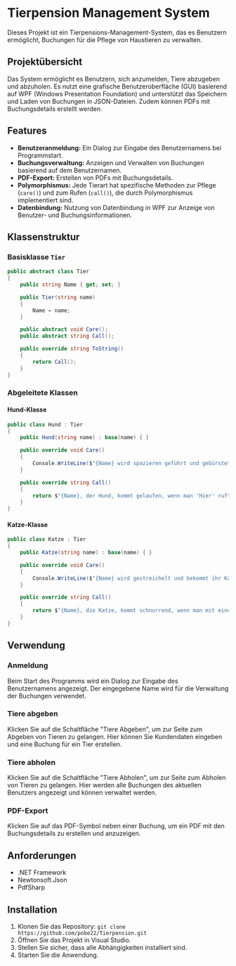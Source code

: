 
# Tierpension Management System

Dieses Projekt ist ein Tierpensions-Management-System, das es Benutzern ermöglicht, Buchungen für die Pflege von Haustieren zu verwalten.

## Projektübersicht

Das System ermöglicht es Benutzern, sich anzumelden, Tiere abzugeben und abzuholen. Es nutzt eine grafische Benutzeroberfläche (GUI) basierend auf WPF (Windows Presentation Foundation) und unterstützt das Speichern und Laden von Buchungen in JSON-Dateien. Zudem können PDFs mit Buchungsdetails erstellt werden.

## Features

- **Benutzeranmeldung:** Ein Dialog zur Eingabe des Benutzernamens bei Programmstart.
- **Buchungsverwaltung:** Anzeigen und Verwalten von Buchungen basierend auf dem Benutzernamen.
- **PDF-Export:** Erstellen von PDFs mit Buchungsdetails.
- **Polymorphismus:** Jede Tierart hat spezifische Methoden zur Pflege (`care()`) und zum Rufen (`call()`), die durch Polymorphismus implementiert sind.
- **Datenbindung:** Nutzung von Datenbindung in WPF zur Anzeige von Benutzer- und Buchungsinformationen.

## Klassenstruktur

### Basisklasse `Tier`

```csharp
public abstract class Tier
{
    public string Name { get; set; }

    public Tier(string name)
    {
        Name = name;
    }

    public abstract void Care();
    public abstract string Call();

    public override string ToString()
    {
        return Call();
    }
}
```

### Abgeleitete Klassen

#### Hund-Klasse

```csharp
public class Hund : Tier
{
    public Hund(string name) : base(name) { }

    public override void Care()
    {
        Console.WriteLine($"{Name} wird spazieren geführt und gebürstet.");
    }

    public override string Call()
    {
        return $"{Name}, der Hund, kommt gelaufen, wenn man 'Hier' ruft.";
    }
}
```

#### Katze-Klasse

```csharp
public class Katze : Tier
{
    public Katze(string name) : base(name) { }

    public override void Care()
    {
        Console.WriteLine($"{Name} wird gestreichelt und bekommt ihr Katzenklo gereinigt.");
    }

    public override string Call()
    {
        return $"{Name}, die Katze, kommt schnurrend, wenn man mit einer Dose raschelt.";
    }
}
```

## Verwendung

### Anmeldung

Beim Start des Programms wird ein Dialog zur Eingabe des Benutzernamens angezeigt. Der eingegebene Name wird für die Verwaltung der Buchungen verwendet.

### Tiere abgeben

Klicken Sie auf die Schaltfläche "Tiere Abgeben", um zur Seite zum Abgeben von Tieren zu gelangen. Hier können Sie Kundendaten eingeben und eine Buchung für ein Tier erstellen.

### Tiere abholen

Klicken Sie auf die Schaltfläche "Tiere Abholen", um zur Seite zum Abholen von Tieren zu gelangen. Hier werden alle Buchungen des aktuellen Benutzers angezeigt und können verwaltet werden.

### PDF-Export

Klicken Sie auf das PDF-Symbol neben einer Buchung, um ein PDF mit den Buchungsdetails zu erstellen und anzuzeigen.

## Anforderungen

- .NET Framework
- Newtonsoft.Json
- PdfSharp

## Installation

1. Klonen Sie das Repository: `git clone https://github.com/pobe22/Tierpension.git`
2. Öffnen Sie das Projekt in Visual Studio.
3. Stellen Sie sicher, dass alle Abhängigkeiten installiert sind.
4. Starten Sie die Anwendung.


